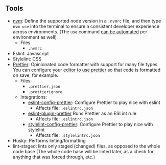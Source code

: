 ## Tools
- [nvm](https://github.com/nvm-sh/nvm): Define the supported node version in a `.nvmrc` file, and then type `nvm use` into the terminal to ensure a consistent developer experience across environments. (The `use` command [can be automated](https://github.com/nvm-sh/nvm#automatically-call-nvm-use) per environment as well)
  - Files
    - `.nvmrc`
- Eslint: Javascript
- Stylelint: CSS
- [Prettier](https://prettier.io/docs/en/index.html): Opinionated code formatter with support for many file types. You can configure your [editor to use prettier](https://prettier.io/docs/en/editors.html) so that code is formatted on save, for example.
  - Files:
    - `.prettier.json`
    - `.prettierignore`
  - Integrations:
    - [eslint-config-prettier](https://github.com/prettier/eslint-config-prettier): Configure Prettier to play nice with eslint
      - Affects file: `.eslintrc.json`
    - [eslint-plugin-prettier](https://github.com/prettier/eslint-plugin-prettier) Runs Prettier as an ESLint rule
      - Affects file: `.eslintrc.json`
    - [stylelint-config-prettier](https://github.com/prettier/stylelint-config-prettier): Configure Prettier to play nice with stylelint
      - Affects file: `.stylelintrc.json`
- Husky: Performs linting/formatting
- lint-staged: lints only staged (changed) files, as opposed to the whole code base (The whole code base will be linted later, as a check for anything that was forced through, etc.)

